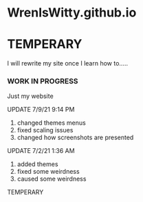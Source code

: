 # WrenIsWitty.github.io

# TEMPERARY
I will rewrite my site once I learn how to.....
### WORK IN PROGRESS

Just my website

UPDATE 7/9/21 9:14 PM

1. changed themes menus
2. fixed scaling issues
3. changed how screenshots are presented

UPDATE 7/2/21 1:36 AM

1. added themes
2. fixed some weirdness
3. caused some weirdness


TEMPERARY
